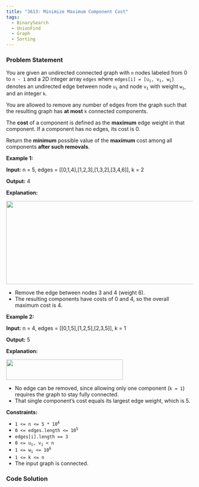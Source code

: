 ```yaml
---
title: "3613: Minimize Maximum Component Cost"
tags:
  - BinarySearch
  - UnionFind
  - Graph
  - Sorting
---
```

### Problem Statement

<p data-end="331" data-start="85">You are given an undirected connected graph with <code data-end="137" data-start="134">n</code> nodes labeled from 0 to <code data-end="171" data-start="164">n - 1</code> and a 2D integer array <code data-end="202" data-start="195">edges</code> where <code data-end="234" data-start="209">edges[i] = [u<sub>i</sub>, v<sub>i</sub>, w<sub>i</sub>]</code> denotes an undirected edge between node <code data-end="279" data-start="275">u<sub>i</sub></code> and node <code data-end="293" data-start="289">v<sub>i</sub></code> with weight <code data-end="310" data-start="306">w<sub>i</sub></code>, and an integer <code data-end="330" data-start="327">k</code>.</p>

<p data-end="461" data-start="333">You are allowed to remove any number of edges from the graph such that the resulting graph has <strong>at most</strong> <code data-end="439" data-start="436">k</code> connected components.</p>

<p data-end="589" data-start="463">The <strong>cost</strong> of a component is defined as the <strong>maximum</strong> edge weight in that component. If a component has no edges, its cost is 0.</p>

<p data-end="760" data-start="661">Return the <strong>minimum</strong> possible value of the <strong>maximum</strong> cost among all components <strong data-end="759" data-start="736">after such removals</strong>.</p>


<p><strong class="example">Example 1:</strong></p>

<div class="example-block">
<p><strong>Input:</strong> <span class="example-io">n = 5, edges = [[0,1,4],[1,2,3],[1,3,2],[3,4,6]], k = 2</span></p>

<p><strong>Output:</strong> <span class="example-io">4</span></p>

<p><strong>Explanation:</strong></p>

<p><img alt="" src="https://assets.leetcode.com/uploads/2025/04/19/minimizemaximumm.jpg" style="width: 535px; height: 225px;" /></p>

<ul>
	<li data-end="1070" data-start="1021">Remove the edge between nodes 3 and 4 (weight 6).</li>
	<li data-end="1141" data-start="1073">The resulting components have costs of 0 and 4, so the overall maximum cost is 4.</li>
</ul>
</div>

<p><strong class="example">Example 2:</strong></p>

<div class="example-block">
<p><strong>Input:</strong> <span class="example-io">n = 4, edges = [[0,1,5],[1,2,5],[2,3,5]], k = 1</span></p>

<p><strong>Output:</strong> <span class="example-io">5</span></p>

<p><strong>Explanation:</strong></p>

<p><img alt="" src="https://assets.leetcode.com/uploads/2025/04/19/minmax2.jpg" style="width: 315px; height: 55px;" /></p>

<ul>
	<li data-end="1315" data-start="1251">No edge can be removed, since allowing only one component (<code>k = 1</code>) requires the graph to stay fully connected.</li>
	<li data-end="1389" data-start="1318">That single component&rsquo;s cost equals its largest edge weight, which is 5.</li>
</ul>
</div>


<p><strong>Constraints:</strong></p>

<ul>
	<li><code>1 &lt;= n &lt;= 5 * 10<sup>4</sup></code></li>
	<li><code>0 &lt;= edges.length &lt;= 10<sup>5</sup></code></li>
	<li><code>edges[i].length == 3</code></li>
	<li><code>0 &lt;= u<sub>i</sub>, v<sub>i</sub> &lt; n</code></li>
	<li><code>1 &lt;= w<sub>i</sub> &lt;= 10<sup>6</sup></code></li>
	<li><code>1 &lt;= k &lt;= n</code></li>
	<li>The input graph is connected.</li>
</ul>


### Code Solution

```python

```
